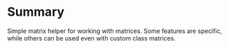 # Summary

Simple matrix helper for working with matrices. Some features are specific, while others can be used even with custom class matrices.
